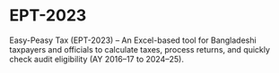 # EPT-2023
Easy-Peasy Tax (EPT-2023) – An Excel-based tool for Bangladeshi taxpayers and officials to calculate taxes, process returns, and quickly check audit eligibility (AY 2016–17 to 2024–25).
